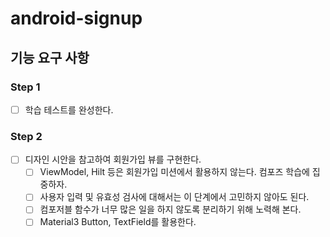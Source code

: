 # android-signup

## 기능 요구 사항

### Step 1
- [ ] 학습 테스트를 완성한다.

### Step 2
- [ ] 디자인 시안을 참고하여 회원가입 뷰를 구현한다.
  - [ ] ViewModel, Hilt 등은 회원가입 미션에서 활용하지 않는다. 컴포즈 학습에 집중하자.
  - [ ] 사용자 입력 및 유효성 검사에 대해서는 이 단계에서 고민하지 않아도 된다.
  - [ ] 컴포저블 함수가 너무 많은 일을 하지 않도록 분리하기 위해 노력해 본다.
  - [ ] Material3 Button, TextField를 활용한다. 
